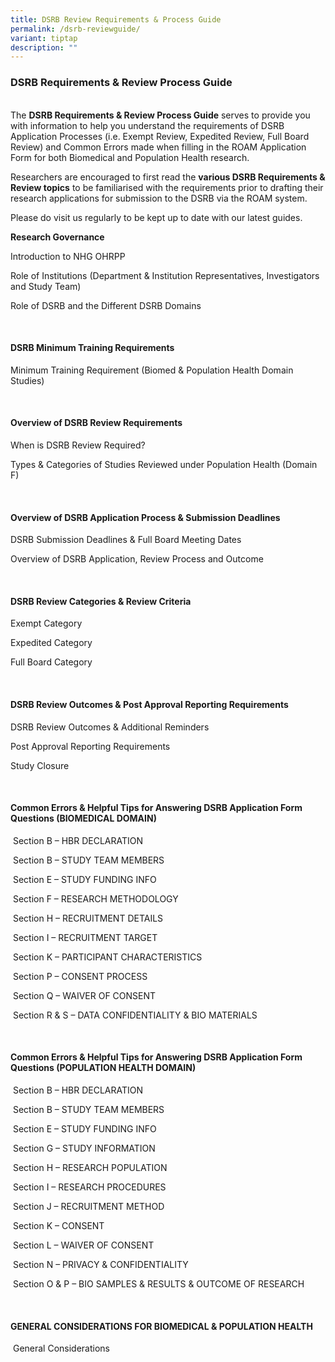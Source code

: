 ```yaml
---
title: DSRB Review Requirements & Process Guide
permalink: /dsrb-reviewguide/
variant: tiptap
description: ""
---
```

<h3>DSRB Requirements &amp; Review Process Guide</h3>
<p>
<br>The <strong>DSRB Requirements &amp; Review Process Guide</strong> serves
to provide you with information to help you understand the requirements
of DSRB Application Processes (i.e. Exempt Review, Expedited Review, Full
Board Review) and Common Errors made when filling in the ROAM Application
Form for both Biomedical and Population Health research.</p>
<p>Researchers are encouraged to first read the <strong>various DSRB Requirements &amp; Review topics</strong> to
be familiarised with the requirements prior to drafting their research
applications for submission to the DSRB via the ROAM system.</p>
<p>Please do visit us regularly to be kept up to date with our latest guides.
<br>
</p>
<p><strong>Research Governance&nbsp;</strong>
</p>
<p>Introduction to NHG OHRPP</p>
<p>Role of Institutions (Department &amp; Institution Representatives, Investigators
and Study Team)</p>
<p>Role of DSRB and the Different DSRB Domains</p>
<p>&nbsp;</p>
<h4>DSRB Minimum Training Requirements&nbsp;</h4>
<p>Minimum Training Requirement (Biomed &amp;&nbsp;Population Health Domain
Studies)&nbsp;</p>
<p>&nbsp;</p>
<h4>Overview of DSRB Review Requirements&nbsp;</h4>
<p>When is DSRB Review Required?&nbsp;</p>
<p>Types &amp; Categories of Studies Reviewed under Population Health (Domain
F)</p>
<p>&nbsp;</p>
<h4>Overview of DSRB Application Process &amp; Submission Deadlines&nbsp;</h4>
<p>DSRB Submission Deadlines &amp; Full Board Meeting Dates</p>
<p>Overview of DSRB Application, Review Process and Outcome</p>
<p>&nbsp;</p>
<h4>DSRB Review Categories &amp; Review Criteria&nbsp;</h4>
<p>Exempt Category</p>
<p>Expedited Category</p>
<p>Full Board Category</p>
<p>&nbsp;</p>
<h4>DSRB Review Outcomes &amp; Post Approval Reporting Requirements&nbsp;</h4>
<p>DSRB Review Outcomes &amp; Additional Reminders&nbsp;</p>
<p>Post Approval Reporting Requirements&nbsp;&nbsp;</p>
<p>Study Closure</p>
<p>&nbsp;</p>
<h4>Common Errors &amp; Helpful Tips for Answering DSRB Application Form Questions (BIOMEDICAL DOMAIN)&nbsp;</h4>
<p>&nbsp;Section B – HBR DECLARATION</p>
<p>&nbsp;Section B – STUDY TEAM MEMBERS</p>
<p>&nbsp;Section E – STUDY FUNDING INFO</p>
<p>&nbsp;Section F – RESEARCH METHODOLOGY</p>
<p>&nbsp;Section H – RECRUITMENT DETAILS</p>
<p>&nbsp;Section I – RECRUITMENT TARGET</p>
<p>&nbsp;Section K – PARTICIPANT CHARACTERISTICS</p>
<p>&nbsp;Section P – CONSENT PROCESS</p>
<p>&nbsp;Section Q – WAIVER OF CONSENT</p>
<p>&nbsp;Section R &amp; S – DATA CONFIDENTIALITY &amp; BIO MATERIALS</p>
<p>&nbsp;</p>
<h4>Common Errors &amp; Helpful Tips for Answering DSRB Application Form Questions (POPULATION HEALTH DOMAIN)&nbsp;</h4>
<p>&nbsp;Section B – HBR DECLARATION</p>
<p>&nbsp;Section B – STUDY TEAM MEMBERS</p>
<p>&nbsp;Section E – STUDY FUNDING INFO</p>
<p>&nbsp;Section G – STUDY INFORMATION</p>
<p>&nbsp;Section H – RESEARCH POPULATION</p>
<p>&nbsp;Section I – RESEARCH PROCEDURES</p>
<p>&nbsp;Section J – RECRUITMENT METHOD</p>
<p>&nbsp;Section K – CONSENT</p>
<p>&nbsp;Section L – WAIVER OF CONSENT</p>
<p>&nbsp;Section N – PRIVACY &amp; CONFIDENTIALITY</p>
<p>&nbsp;Section O &amp; P – BIO SAMPLES &amp; RESULTS &amp; OUTCOME OF RESEARCH</p>
<p>&nbsp;</p>
<h4><strong>GENERAL CONSIDERATIONS FOR BIOMEDICAL &amp; POPULATION HEALTH</strong>&nbsp;</h4>
<p>&nbsp;General Considerations</p>
<p><strong><a rel="nofollow" target=""><u><br></u></a></strong>
</p>
<p></p>